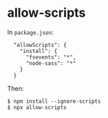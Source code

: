 # allow-scripts

In `package.json`:
```
  "allowScripts": {
    "install": {
      "fsevents": "*",
      "node-sass": "*"
    }
  }
```

Then:
```
$ npm install --ignore-scripts
$ npx allow-scripts
```
